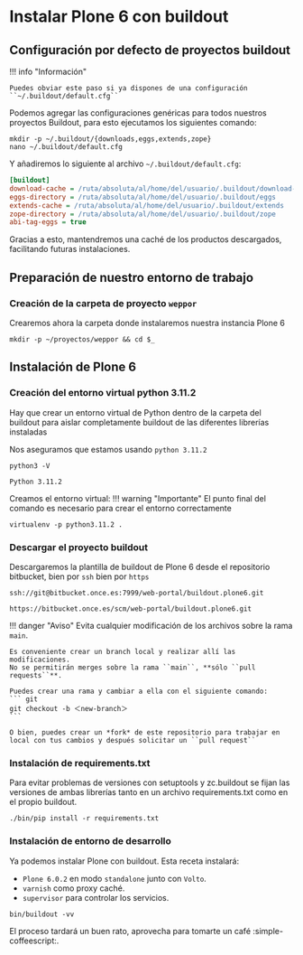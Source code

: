 # Instalar Plone 6 con buildout

## Configuración por defecto de proyectos buildout

!!! info "Información"

    Puedes obviar este paso si ya dispones de una configuración ``~/.buildout/default.cfg``

Podemos agregar las configuraciones genéricas para todos nuestros proyectos Buildout, para esto ejecutamos los siguientes comando:

``` shell
mkdir -p ~/.buildout/{downloads,eggs,extends,zope}
nano ~/.buildout/default.cfg
```

Y añadiremos lo siguiente al archivo ``~/.buildout/default.cfg``:

``` cfg title="~/.buildout/default.cfg"
[buildout]
download-cache = /ruta/absoluta/al/home/del/usuario/.buildout/download-cache
eggs-directory = /ruta/absoluta/al/home/del/usuario/.buildout/eggs
extends-cache = /ruta/absoluta/al/home/del/usuario/.buildout/extends
zope-directory = /ruta/absoluta/al/home/del/usuario/.buildout/zope
abi-tag-eggs = true
```

Gracias a esto, mantendremos una caché de los productos descargados, facilitando futuras instalaciones.

## Preparación de nuestro entorno de trabajo

### Creación de la carpeta de proyecto ``weppor``

Crearemos ahora la carpeta donde instalaremos nuestra instancia Plone 6

``` shell
mkdir -p ~/proyectos/weppor && cd $_
```

## Instalación de Plone 6
### Creación del entorno virtual python 3.11.2
Hay que crear un entorno virtual de Python dentro de la carpeta del buildout
para aislar completamente buildout de las diferentes librerías instaladas

Nos aseguramos que estamos usando ``python 3.11.2``

``` shell
python3 -V
```
``` output
Python 3.11.2
```

Creamos el entorno virtual:
!!! warning "Importante"
    El punto final del comando es necesario para crear el entorno correctamente

``` shell
virtualenv -p python3.11.2 .
```

### Descargar el proyecto buildout

Descargaremos la plantilla de buildout de Plone 6 desde el repositorio bitbucket, bien por ``ssh`` bien por ``https``

``` shell title="ssh"
ssh://git@bitbucket.once.es:7999/web-portal/buildout.plone6.git
```

``` shell title="https"
https://bitbucket.once.es/scm/web-portal/buildout.plone6.git
```

!!! danger "Aviso"
    Evita cualquier modificación de los archivos sobre la rama ``main``.

    Es conveniente crear un branch local y realizar allí las modificaciones.
    No se permitirán merges sobre la rama ``main``, **sólo ``pull requests``**.

    Puedes crear una rama y cambiar a ella con el siguiente comando:
    ``` git
    git checkout -b ＜new-branch＞
    ```

    O bien, puedes crear un *fork* de este repositorio para trabajar en local con tus cambios y después solicitar un ``pull request``

### Instalación de requirements.txt
Para evitar problemas de versiones con setuptools y zc.buildout se fijan las
versiones de ambas librerías tanto en un archivo requirements.txt como en
el propio buildout.

``` shell
./bin/pip install -r requirements.txt
```

### Instalación de entorno de desarrollo
Ya podemos instalar Plone con buildout. Esta receta instalará:

- ``Plone 6.0.2`` en modo ``standalone`` junto con ``Volto``.
- ``varnish`` como proxy caché.
- ``supervisor`` para controlar los servicios.

``` shell
bin/buildout -vv
```

El proceso tardará un buen rato, aprovecha para tomarte un café :simple-coffeescript:.